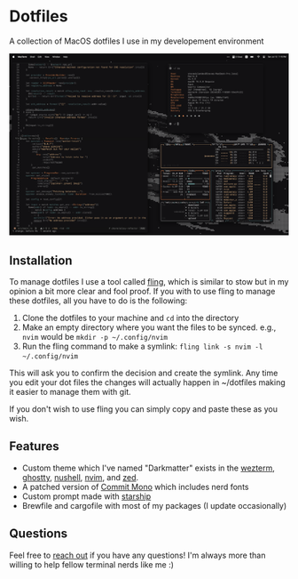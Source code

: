 # Dotfiles

A collection of MacOS dotfiles I use in my developement environment

![screenshot](assets/screenshot.png)

## Installation

To manage dotfiles I use a tool called [fling](https://github.com/bbkane/fling), which is similar to stow but in my opinion a bit more clear and fool proof. If you with to use fling to manage these dotfiles, all you have to do is the following:

1. Clone the dotfiles to your machine and `cd` into the directory
2. Make an empty directory where you want the files to be synced. e.g., `nvim` would be `mkdir -p ~/.config/nvim`
3. Run the fling command to make a symlink: `fling link -s nvim -l ~/.config/nvim`

This will ask you to confirm the decision and create the symlink. Any time you edit your dot files the changes will actually happen in ~/dotfiles making it easier to manage them with git.

If you don't wish to use fling you can simply copy and paste these as you wish.

## Features

- Custom theme which I've named "Darkmatter" exists in the [wezterm](wezterm/.wezterm.lua), [ghostty](ghostty/config), [nushell](nushell/darkmatter.nu), [nvim](https://github.com/stevedylandev/darkmatter-nvim), and [zed](https://github.com/stevedylandev/darkmatter-zed).
- A patched version of [Commit Mono](https://commitmono.com) which includes nerd fonts
- Custom prompt made with [starship](starship/starship.toml)
- Brewfile and cargofile with most of my packages (I update occasionally)

## Questions

Feel free to [reach out](mailto:hello@stevedylan.dev) if you have any questions! I'm always more than willing to help fellow terminal nerds like me :)
